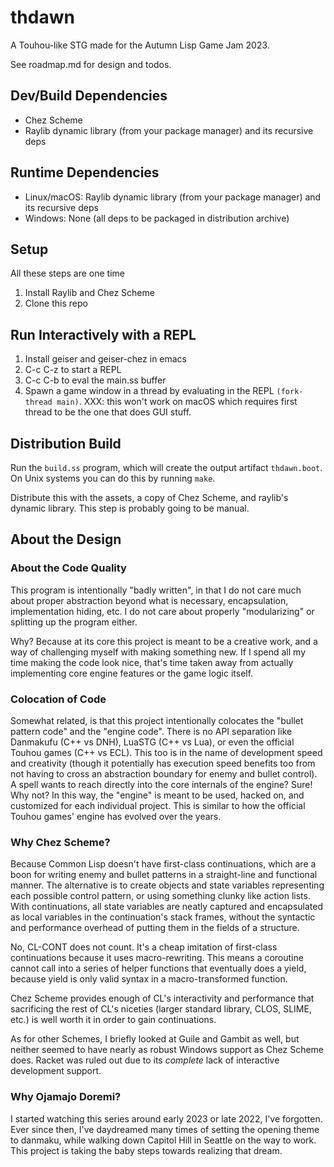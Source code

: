# thdawn

A Touhou-like STG made for the Autumn Lisp Game Jam 2023.

See roadmap.md for design and todos.

## Dev/Build Dependencies
* Chez Scheme
* Raylib dynamic library (from your package manager) and its recursive deps

## Runtime Dependencies
* Linux/macOS: Raylib dynamic library (from your package manager) and its recursive deps
* Windows: None (all deps to be packaged in distribution archive)

## Setup
All these steps are one time

1. Install Raylib and Chez Scheme
1. Clone this repo

## Run Interactively with a REPL
1. Install geiser and geiser-chez in emacs
1. C-c C-z to start a REPL
1. C-c C-b to eval the main.ss buffer
1. Spawn a game window in a thread by evaluating in the REPL `(fork-thread main)`.
   XXX: this won't work on macOS which requires first thread to be the one that does GUI stuff.

## Distribution Build
Run the `build.ss` program, which will create the output artifact `thdawn.boot`. On Unix
systems you can do this by running `make`.

Distribute this with the assets, a copy of Chez Scheme, and raylib's dynamic library. This
step is probably going to be manual.

## About the Design
### About the Code Quality

This program is intentionally "badly written", in that I do not care much about
proper abstraction beyond what is necessary, encapsulation, implementation hiding, etc.
I do not care about properly "modularizing" or splitting up the program either.

Why? Because at its core this project is meant to be a creative work, and a way of
challenging myself with making something new. If I spend all my time making the code
look nice, that's time taken away from actually implementing core engine features or the
game logic itself.

### Colocation of Code

Somewhat related, is that this project intentionally colocates the "bullet pattern code"
and the "engine code". There is no API separation like Danmakufu (C++ vs DNH), LuaSTG (C++
vs Lua), or even the official Touhou games (C++ vs ECL). This too is in the name of
development speed and creativity (though it potentially has execution speed benefits too
from not having to cross an abstraction boundary for enemy and bullet control). A spell
wants to reach directly into the core internals of the engine?  Sure! Why not? In this
way, the "engine" is meant to be used, hacked on, and customized for each individual
project. This is similar to how the official Touhou games' engine has evolved over the
years.

### Why Chez Scheme?
Because Common Lisp doesn't have first-class continuations, which are a boon for writing
enemy and bullet patterns in a straight-line and functional manner. The alternative is to
create objects and state variables representing each possible control pattern, or using
something clunky like action lists. With continuations, all state variables are neatly
captured and encapsulated as local variables in the continuation's stack frames, without
the syntactic and performance overhead of putting them in the fields of a structure.

No, CL-CONT does not count. It's a cheap imitation of first-class continuations because it
uses macro-rewriting. This means a coroutine cannot call into a series of helper functions
that eventually does a yield, because yield is only valid syntax in a macro-transformed
function.

Chez Scheme provides enough of CL's interactivity and performance that sacrificing the rest
of CL's niceties (larger standard library, CLOS, SLIME, etc.) is well worth it in order
to gain continuations.

As for other Schemes, I briefly looked at Guile and Gambit as well, but neither seemed to
have nearly as robust Windows support as Chez Scheme does. Racket was ruled out due to its
*complete* lack of interactive development support.

### Why Ojamajo Doremi?
I started watching this series around early 2023 or late 2022, I've forgotten. Ever since
then, I've daydreamed many times of setting the opening theme to danmaku, while walking
down Capitol Hill in Seattle on the way to work. This project is taking the baby steps
towards realizing that dream.
